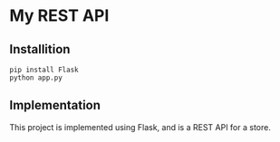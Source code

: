 # My REST API

## Installition

```
pip install Flask
python app.py
```

## Implementation

This project is implemented using Flask, and is a REST API for a store.
